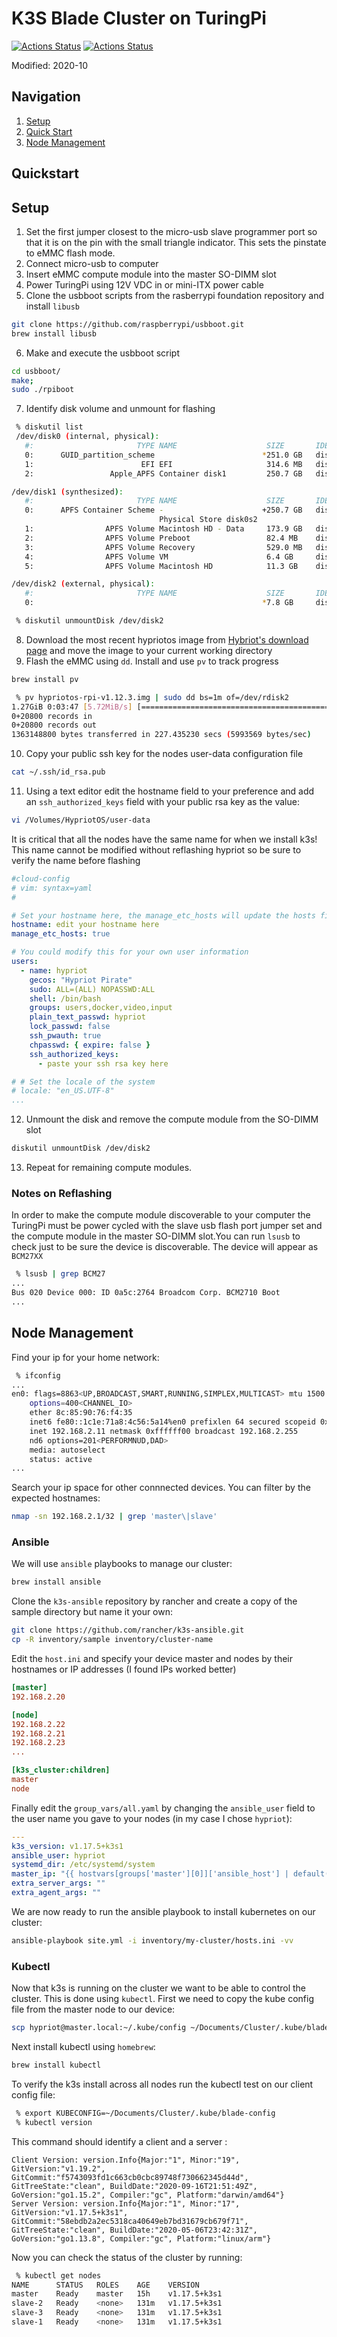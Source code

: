# K3S Blade Cluster on TuringPi
[![Actions Status](https://github.com/cSDes1gn/blade-k3s/workflows/yaml-lint/badge.svg)](https://github.com/cSDes1gn/blade-k3s/actions) [![Actions Status](https://github.com/cSDes1gn/blade-k3s/workflows/shellcheck/badge.svg)](https://github.com/cSDes1gn/blade-k3s/actions)


<!-- ![img](img/tp.jpeg) ![img](img/k3s.png) -->

Modified: 2020-10

## Navigation
1. [Setup](#Setup)
2. [Quick Start](#Quickstart)
3. [Node Management](#node-management)

## Quickstart


## Setup
1. Set the first jumper closest to the micro-usb slave programmer port so that it is on the pin with the small triangle indicator. This sets the pinstate to eMMC flash mode. 
2. Connect micro-usb to computer
3. Insert eMMC compute module into the master SO-DIMM slot
4. Power TuringPi using 12V VDC in or mini-ITX power cable
5. Clone the usbboot scripts from the rasberrypi foundation repository and install `libusb`
```bash
git clone https://github.com/raspberrypi/usbboot.git
brew install libusb
```
6. Make and execute the usbboot script
```bash
cd usbboot/
make;
sudo ./rpiboot
```
7. Identify disk volume and unmount for flashing
```bash
 % diskutil list
 /dev/disk0 (internal, physical):
   #:                       TYPE NAME                    SIZE       IDENTIFIER
   0:      GUID_partition_scheme                        *251.0 GB   disk0
   1:                        EFI EFI                     314.6 MB   disk0s1
   2:                 Apple_APFS Container disk1         250.7 GB   disk0s2

/dev/disk1 (synthesized):
   #:                       TYPE NAME                    SIZE       IDENTIFIER
   0:      APFS Container Scheme -                      +250.7 GB   disk1
                                 Physical Store disk0s2
   1:                APFS Volume Macintosh HD - Data     173.9 GB   disk1s1
   2:                APFS Volume Preboot                 82.4 MB    disk1s2
   3:                APFS Volume Recovery                529.0 MB   disk1s3
   4:                APFS Volume VM                      6.4 GB     disk1s4
   5:                APFS Volume Macintosh HD            11.3 GB    disk1s5

/dev/disk2 (external, physical):
   #:                       TYPE NAME                    SIZE       IDENTIFIER
   0:                                                   *7.8 GB     disk2

 % diskutil unmountDisk /dev/disk2
```
8. Download the most recent hypriotos image from [Hybriot's download page](https://blog.hypriot.com/downloads/) and move the image to your current working directory
9. Flash the eMMC using `dd`. Install and use `pv` to track progress
```bash
brew install pv
```
```bash
 % pv hypriotos-rpi-v1.12.3.img | sudo dd bs=1m of=/dev/rdisk2
1.27GiB 0:03:47 [5.72MiB/s] [===========================================================================================================================>] 100%            
0+20800 records in
0+20800 records out
1363148800 bytes transferred in 227.435230 secs (5993569 bytes/sec)
```
10. Copy your public ssh key for the nodes user-data configuration file
```bash
cat ~/.ssh/id_rsa.pub
```
11. Using a text editor edit the hostname field to your preference and add an `ssh_authorized_keys` field with your public rsa key as the value:
```bash
vi /Volumes/HypriotOS/user-data
```
It is critical that all the nodes have the same name for when we install k3s! This name cannot be modified without reflashing hypriot so be sure to verify the name before flashing
```yaml
#cloud-config
# vim: syntax=yaml
#

# Set your hostname here, the manage_etc_hosts will update the hosts file entries as well
hostname: edit your hostname here
manage_etc_hosts: true

# You could modify this for your own user information
users:
  - name: hypriot
    gecos: "Hypriot Pirate"
    sudo: ALL=(ALL) NOPASSWD:ALL
    shell: /bin/bash
    groups: users,docker,video,input
    plain_text_passwd: hypriot
    lock_passwd: false
    ssh_pwauth: true
    chpasswd: { expire: false }
    ssh_authorized_keys:
      - paste your ssh rsa key here

# # Set the locale of the system
# locale: "en_US.UTF-8"
...
```
12. Unmount the disk and remove the compute module from the SO-DIMM slot
```bash
diskutil unmountDisk /dev/disk2
```
13. Repeat for remaining compute modules.

### Notes on Reflashing
In order to make the compute module discoverable to your computer the TuringPi must be power cycled with the slave usb flash port jumper set and the compute module in the master SO-DIMM slot.You can run `lsusb` to check just to be sure the device is discoverable. The device will appear as `BCM27XX`

```bash
 % lsusb | grep BCM27
...
Bus 020 Device 000: ID 0a5c:2764 Broadcom Corp. BCM2710 Boot
...
```

## Node Management
Find your ip for your home network:
```bash
 % ifconfig
...
en0: flags=8863<UP,BROADCAST,SMART,RUNNING,SIMPLEX,MULTICAST> mtu 1500
	options=400<CHANNEL_IO>
	ether 8c:85:90:76:f4:35 
	inet6 fe80::1c1e:71a8:4c56:5a14%en0 prefixlen 64 secured scopeid 0x5 
	inet 192.168.2.11 netmask 0xffffff00 broadcast 192.168.2.255
	nd6 options=201<PERFORMNUD,DAD>
	media: autoselect
	status: active
...
```
Search your ip space for other connnected devices. You can filter by the expected hostnames:
```bash
nmap -sn 192.168.2.1/32 | grep 'master\|slave'
```

### Ansible
We will use `ansible` playbooks to manage our cluster:
```bash
brew install ansible
```

Clone the `k3s-ansible` repository by rancher and create a copy of the sample directory but name it your own:
```bash
git clone https://github.com/rancher/k3s-ansible.git
cp -R inventory/sample inventory/cluster-name
```
Edit the `host.ini` and specify your device master and nodes by their hostnames or IP addresses (I found IPs worked better)
```ini
[master]
192.168.2.20

[node]
192.168.2.22
192.168.2.21
192.168.2.23
...

[k3s_cluster:children]
master
node
```

Finally edit the `group_vars/all.yaml` by changing the `ansible_user` field to the user name you gave to your nodes (in my case I chose `hypriot`):
```yaml
---
k3s_version: v1.17.5+k3s1
ansible_user: hypriot
systemd_dir: /etc/systemd/system
master_ip: "{{ hostvars[groups['master'][0]]['ansible_host'] | default(groups['master'][0]) }}"
extra_server_args: ""
extra_agent_args: ""
```

We are now ready to run the ansible playbook to install kubernetes on our cluster:
```bash
ansible-playbook site.yml -i inventory/my-cluster/hosts.ini -vv
```

### Kubectl
Now that k3s is running on the cluster we want to be able to control the cluster. This is done using `kubectl`. First we need to copy the kube config file from the master node to our device:
```bash
scp hypriot@master.local:~/.kube/config ~/Documents/Cluster/.kube/blade-config
```

Next install kubectl using `homebrew`:
```bash
brew install kubectl
```

To verify the k3s install across all nodes run the kubectl test on our client config file:
```bash
 % export KUBECONFIG=~/Documents/Cluster/.kube/blade-config
 % kubectl version
```
This command should identify a client and a server :
```
Client Version: version.Info{Major:"1", Minor:"19", GitVersion:"v1.19.2", GitCommit:"f5743093fd1c663cb0cbc89748f730662345d44d", GitTreeState:"clean", BuildDate:"2020-09-16T21:51:49Z", GoVersion:"go1.15.2", Compiler:"gc", Platform:"darwin/amd64"}
Server Version: version.Info{Major:"1", Minor:"17", GitVersion:"v1.17.5+k3s1", GitCommit:"58ebdb2a2ec5318ca40649eb7bd31679cb679f71", GitTreeState:"clean", BuildDate:"2020-05-06T23:42:31Z", GoVersion:"go1.13.8", Compiler:"gc", Platform:"linux/arm"}
```

Now you can check the status of the cluster by running:
```bash
 % kubectl get nodes
NAME      STATUS   ROLES    AGE    VERSION
master    Ready    master   15h    v1.17.5+k3s1
slave-2   Ready    <none>   131m   v1.17.5+k3s1
slave-3   Ready    <none>   131m   v1.17.5+k3s1
slave-1   Ready    <none>   131m   v1.17.5+k3s1
```
